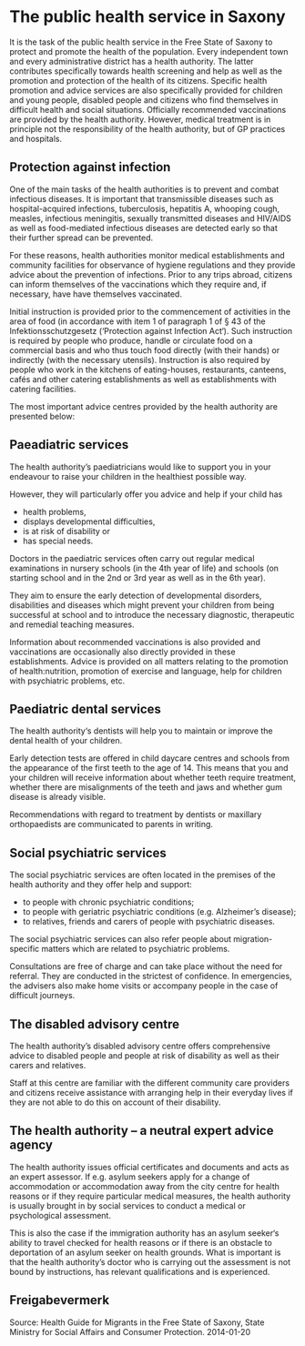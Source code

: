 # The public health service in Saxony

It is the task of the public health service in the Free State of Saxony to protect and promote the health of the population. Every independent town and every administrative district has a health authority. The latter contributes specifically towards health screening and help as well as the promotion and protection of the health of its citizens. Specific health promotion and advice services are also specifically provided for children and young people, disabled people and citizens who find themselves in difficult health and social situations. Officially recommended vaccinations are provided by the health authority. However, medical treatment is in principle not the responsibility of the health authority, but of GP practices and hospitals.

Protection against infection
----------------------------

One of the main tasks of the health authorities is to prevent and combat infectious diseases. It is important that transmissible diseases such as hospital-acquired infections, tuberculosis, hepatitis A, whooping cough, measles, infectious meningitis, sexually transmitted diseases and HIV/AIDS as well as food-mediated infectious diseases are detected early so that their further spread can be prevented.

For these reasons, health authorities monitor medical establishments and community facilities for observance of hygiene regulations and they provide advice about the prevention of infections. Prior to any trips abroad, citizens can inform themselves of the vaccinations which they require and, if necessary, have have themselves vaccinated.

Initial instruction is provided prior to the commencement of activities in the area of food (in accordance with item 1 of paragraph 1 of § 43 of the Infektionsschutzgesetz (‘Protection against Infection Act‘). Such instruction is required by people who produce, handle or circulate food on a commercial basis and who thus touch food directly (with their hands) or indirectly (with the necessary utensils). Instruction is also required by people who work in the kitchens of eating-houses, restaurants, canteens, cafés and other catering establishments as well as establishments with catering facilities.

The most important advice centres provided by the health authority are presented below:

Paeadiatric services
--------------------

The health authority’s paediatricians would like to support you in your endeavour to raise your children in the healthiest possible way.

However, they will particularly offer you advice and help if your child has

* health problems,
* displays developmental difficulties,
* is at risk of disability or
* has special needs.

Doctors in the paediatric services often carry out regular medical examinations in nursery schools (in the 4th year of life) and schools (on starting school and in the 2nd or 3rd year as well as in the 6th year).

They aim to ensure the early detection of developmental disorders, disabilities and diseases which might prevent your children from being successful at school and to introduce the necessary diagnostic, therapeutic and remedial teaching measures.

Information about recommended vaccinations is also provided and vaccinations are occasionally also directly provided in these establishments. Advice is provided on all matters relating to the promotion of health:nutrition, promotion of exercise and language, help for children with psychiatric problems, etc.

Paediatric dental services
--------------------------

The health authority‘s dentists will help you to maintain or improve the dental health of your children.

Early detection tests are offered in child daycare centres and schools from the appearance of the first teeth to the age of 14. This means that you and your children will receive information about whether teeth require treatment, whether there are misalignments of the teeth and jaws and whether gum disease is already visible.

Recommendations with regard to treatment by dentists or maxillary orthopaedists are communicated to parents in writing.

Social psychiatric services
---------------------------

The social psychiatric services are often located in the premises of the health authority and they offer help and support:

* to people with chronic psychiatric conditions;
* to people with geriatric psychiatric conditions (e.g. Alzheimer’s disease);
* to relatives, friends and carers of people with psychiatric diseases.

The social psychiatric services can also refer people about migration-specific matters which are related to psychiatric problems.

Consultations are free of charge and can take place without the need for referral. They are conducted in the strictest of confidence. In emergencies, the advisers also make home visits or accompany people in the case of difficult journeys.

The disabled advisory centre
----------------------------

The health authority’s disabled advisory centre offers comprehensive advice to disabled people and people at risk of disability as well as their carers and relatives.

Staff at this centre are familiar with the different community care providers and citizens receive assistance with arranging help in their everyday lives if they are not able to do this on account of their disability.

The health authority – a neutral expert advice agency
-----------------------------------------------------

The health authority issues official certificates and documents and acts as an expert assessor. If e.g. asylum seekers apply for a change of accommodation or accommodation away from the city centre for health reasons or if they require particular medical measures, the health authority is usually brought in by social services to conduct a medical or psychological assessment.

This is also the case if the immigration authority has an asylum seeker‘s ability to travel checked for health reasons or if there is an obstacle to deportation of an asylum seeker on health grounds. What is important is that the health authority’s doctor who is carrying out the assessment is not bound by instructions, has relevant qualifications and is experienced.

## Freigabevermerk

Source: Health Guide for Migrants in the Free State of Saxony, State Ministry for Social Affairs and Consumer Protection. 2014-01-20
